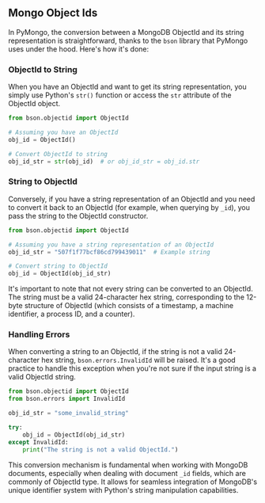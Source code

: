 ## Mongo Object Ids

In PyMongo, the conversion between a MongoDB ObjectId and its string representation is straightforward, thanks to the `bson` library that PyMongo uses under the hood. Here's how it's done:

### ObjectId to String

When you have an ObjectId and want to get its string representation, you simply use Python's `str()` function or access the `str` attribute of the ObjectId object.

```python
from bson.objectid import ObjectId

# Assuming you have an ObjectId
obj_id = ObjectId()

# Convert ObjectId to string
obj_id_str = str(obj_id)  # or obj_id_str = obj_id.str
```

### String to ObjectId

Conversely, if you have a string representation of an ObjectId and you need to convert it back to an ObjectId (for example, when querying by `_id`), you pass the string to the ObjectId constructor.

```python
from bson.objectid import ObjectId

# Assuming you have a string representation of an ObjectId
obj_id_str = "507f1f77bcf86cd799439011"  # Example string

# Convert string to ObjectId
obj_id = ObjectId(obj_id_str)
```

It's important to note that not every string can be converted to an ObjectId. The string must be a valid 24-character hex string, corresponding to the 12-byte structure of ObjectId (which consists of a timestamp, a machine identifier, a process ID, and a counter).

### Handling Errors

When converting a string to an ObjectId, if the string is not a valid 24-character hex string, `bson.errors.InvalidId` will be raised. It's a good practice to handle this exception when you're not sure if the input string is a valid ObjectId string.

```python
from bson.objectid import ObjectId
from bson.errors import InvalidId

obj_id_str = "some_invalid_string"

try:
    obj_id = ObjectId(obj_id_str)
except InvalidId:
    print("The string is not a valid ObjectId.")
```

This conversion mechanism is fundamental when working with MongoDB documents, especially when dealing with document `_id` fields, which are commonly of ObjectId type. It allows for seamless integration of MongoDB's unique identifier system with Python's string manipulation capabilities.